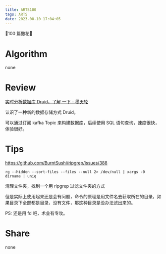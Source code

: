 ```yaml
---
title: ARTS100
tags: ARTS
date: 2023-08-10 17:04:05
---
```


🎉100 篇撒花🎉

<!--more-->

# Algorithm

none

# Review

[实时分析数据库 Druid，了解 一下 - 墨天轮](https://www.modb.pro/db/78796)

认识了一种新的数据存储方式 Druid。

可以通过订阅 kafka Topic 来构建数据库，后续使用 SQL 语句查询，速度很快，体验很好。

# Tips

https://github.com/BurntSushi/ripgrep/issues/388

`rg --hidden --sort-files --files --null 2> /dev/null | xargs -0 dirname | uniq`

清理文件夹，找到一个用 ripgrep 过滤文件夹的方式

但是实际上使用起来还是会有问题，命令的原理是用文件名去获取所在的目录，如果目录下全部都是目录，没有文件，那这种目录是没办法滤出来的。

PS: 还是用 fd 吧，术业有专攻。

# Share

none

